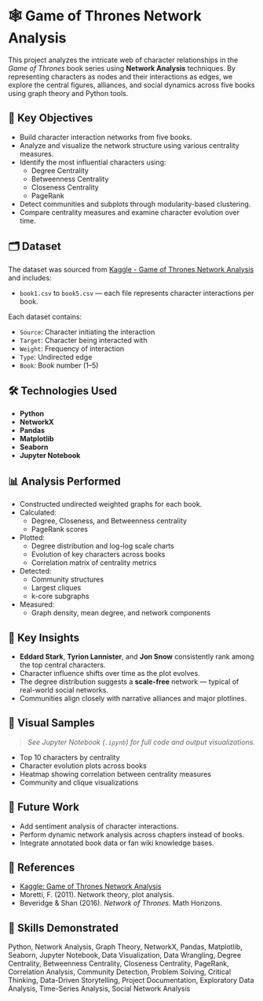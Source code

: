 # 🕸️ Game of Thrones Network Analysis

This project analyzes the intricate web of character relationships in the *Game of Thrones* book series using **Network Analysis** techniques. By representing characters as nodes and their interactions as edges, we explore the central figures, alliances, and social dynamics across five books using graph theory and Python tools.

## 📌 Key Objectives

- Build character interaction networks from five books.
- Analyze and visualize the network structure using various centrality measures.
- Identify the most influential characters using:
  - Degree Centrality
  - Betweenness Centrality
  - Closeness Centrality
  - PageRank
- Detect communities and subplots through modularity-based clustering.
- Compare centrality measures and examine character evolution over time.

## 🗂️ Dataset

The dataset was sourced from [Kaggle - Game of Thrones Network Analysis](https://www.kaggle.com/code/mmmarchetti/game-of-thrones-network-analysis/notebook) and includes:
- `book1.csv` to `book5.csv` — each file represents character interactions per book.

Each dataset contains:
- `Source`: Character initiating the interaction
- `Target`: Character being interacted with
- `Weight`: Frequency of interaction
- `Type`: Undirected edge
- `Book`: Book number (1–5)

## 🛠️ Technologies Used

- **Python**
- **NetworkX**
- **Pandas**
- **Matplotlib**
- **Seaborn**
- **Jupyter Notebook**

## 📊 Analysis Performed

- Constructed undirected weighted graphs for each book.
- Calculated:
  - Degree, Closeness, and Betweenness centrality
  - PageRank scores
- Plotted:
  - Degree distribution and log-log scale charts
  - Evolution of key characters across books
  - Correlation matrix of centrality metrics
- Detected:
  - Community structures
  - Largest cliques
  - k-core subgraphs
- Measured:
  - Graph density, mean degree, and network components

## 🧠 Key Insights

- **Eddard Stark**, **Tyrion Lannister**, and **Jon Snow** consistently rank among the top central characters.
- Character influence shifts over time as the plot evolves.
- The degree distribution suggests a **scale-free** network — typical of real-world social networks.
- Communities align closely with narrative alliances and major plotlines.

## 📎 Visual Samples

> _See Jupyter Notebook (`.ipynb`) for full code and output visualizations._

- Top 10 characters by centrality
- Character evolution plots across books
- Heatmap showing correlation between centrality measures
- Community and clique visualizations

## 🔮 Future Work

- Add sentiment analysis of character interactions.
- Perform dynamic network analysis across chapters instead of books.
- Integrate annotated book data or fan wiki knowledge bases.

## 📄 References

- [Kaggle: Game of Thrones Network Analysis](https://www.kaggle.com/code/mmmarchetti/game-of-thrones-network-analysis/notebook)
- Moretti, F. (2011). Network theory, plot analysis.
- Beveridge & Shan (2016). *Network of Thrones*. Math Horizons.

## 🧠 Skills Demonstrated

Python, Network Analysis, Graph Theory, NetworkX, Pandas, Matplotlib, Seaborn, Jupyter Notebook, Data Visualization, Data Wrangling, Degree Centrality, Betweenness Centrality, Closeness Centrality, PageRank, Correlation Analysis, Community Detection, Problem Solving, Critical Thinking, Data-Driven Storytelling, Project Documentation, Exploratory Data Analysis, Time-Series Analysis, Social Network Analysis
